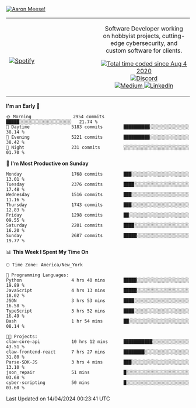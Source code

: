 [![Aaron Meese!](https://user-images.githubusercontent.com/17814535/88975338-a2aabf00-d27f-11ea-963f-8a19608716b4.png)](https://github.com/ajmeese7/readme-ascii "README ASCII")

<!-- Modified from project here: https://github.com/novatorem/novatorem -->
<table width="100%">
  <tr>
  <td width="50%">

&nbsp; <br> [![Spotify](https://ajmeese7.vercel.app/api/spotify)](https://open.spotify.com/user/ajmeese)

  </td>
  <td width="50%">
    <p align="center">
    Software Developer working on hobbyist projects, cutting-edge cybersecurity, and custom software for clients.
    </p>
    <p align="center">
      <a href="https://wakatime.com/@f726891d-3b02-46cd-9b60-e8c59f9e2b14">
        <img src="https://wakatime.com/badge/user/f726891d-3b02-46cd-9b60-e8c59f9e2b14.svg" alt="Total time coded since Aug 4 2020" title="WakaTime" />
      </a>
      <a href="http://link.aaronmeese.com/discord">
        <img src="https://img.shields.io/badge/discord-ajmeese7%234835-369?style=flat-square&logo=discord&logoColor=white&color=purple" alt="Discord" title="Discord">
      </a>
      <br />
      <a href="https://link.aaronmeese.com/medium">
        <img src="https://img.shields.io/badge/medium-ajmeese7-1DB954?style=flat-square&logo=medium&logoColor=white" alt="Medium" title="Medium">
      </a>
      <a href="https://link.aaronmeese.com/linkedin">
        <img src="https://img.shields.io/badge/linkedIn-aaronmeese-1DB954?style=flat-square&logo=linkedin&logoColor=white&color=blue" alt="LinkedIn" title="LinkedIn">
      </a>
    </p>
  </td>

</table>

[//]: <> (The `&nbsp;` is to have Aphelion take up more space)

<!--START_SECTION:waka-->
**I'm an Early 🐤** 

```text
🌞 Morning                2954 commits        █████░░░░░░░░░░░░░░░░░░░░   21.74 % 
🌆 Daytime                5183 commits        ██████████░░░░░░░░░░░░░░░   38.14 % 
🌃 Evening                5221 commits        ██████████░░░░░░░░░░░░░░░   38.42 % 
🌙 Night                  231 commits         ░░░░░░░░░░░░░░░░░░░░░░░░░   01.70 % 
```
📅 **I'm Most Productive on Sunday** 

```text
Monday                   1768 commits        ███░░░░░░░░░░░░░░░░░░░░░░   13.01 % 
Tuesday                  2376 commits        ████░░░░░░░░░░░░░░░░░░░░░   17.48 % 
Wednesday                1516 commits        ███░░░░░░░░░░░░░░░░░░░░░░   11.16 % 
Thursday                 1743 commits        ███░░░░░░░░░░░░░░░░░░░░░░   12.83 % 
Friday                   1298 commits        ██░░░░░░░░░░░░░░░░░░░░░░░   09.55 % 
Saturday                 2201 commits        ████░░░░░░░░░░░░░░░░░░░░░   16.20 % 
Sunday                   2687 commits        █████░░░░░░░░░░░░░░░░░░░░   19.77 % 
```


📊 **This Week I Spent My Time On** 

```text
🕑︎ Time Zone: America/New_York

💬 Programming Languages: 
Python                   4 hrs 40 mins       █████░░░░░░░░░░░░░░░░░░░░   19.89 % 
JavaScript               4 hrs 13 mins       █████░░░░░░░░░░░░░░░░░░░░   18.02 % 
JSON                     3 hrs 53 mins       ████░░░░░░░░░░░░░░░░░░░░░   16.58 % 
TypeScript               3 hrs 52 mins       ████░░░░░░░░░░░░░░░░░░░░░   16.49 % 
Bash                     1 hr 54 mins        ██░░░░░░░░░░░░░░░░░░░░░░░   08.14 % 

🐱‍💻 Projects: 
claw-core-api            10 hrs 12 mins      ███████████░░░░░░░░░░░░░░   43.51 % 
claw-frontend-react      7 hrs 27 mins       ████████░░░░░░░░░░░░░░░░░   31.80 % 
Parse-SDK-JS             3 hrs 4 mins        ███░░░░░░░░░░░░░░░░░░░░░░   13.10 % 
json_repair              51 mins             █░░░░░░░░░░░░░░░░░░░░░░░░   03.68 % 
cyber-scripting          50 mins             █░░░░░░░░░░░░░░░░░░░░░░░░   03.60 % 
```


 Last Updated on 14/04/2024 00:23:41 UTC
<!--END_SECTION:waka-->
